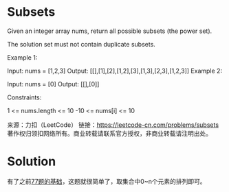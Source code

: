 # Subsets

Given an integer array nums, return all possible subsets (the power set).

The solution set must not contain duplicate subsets.

 

Example 1:

Input: nums = [1,2,3]
Output: [[],[1],[2],[1,2],[3],[1,3],[2,3],[1,2,3]]
Example 2:

Input: nums = [0]
Output: [[],[0]]


Constraints:

1 <= nums.length <= 10
-10 <= nums[i] <= 10

来源：力扣（LeetCode）
链接：https://leetcode-cn.com/problems/subsets
著作权归领扣网络所有。商业转载请联系官方授权，非商业转载请注明出处。

# Solution

有了之前[77题的基础](https://leetcode-cn.com/problems/combinations/)，这题就很简单了，取集合中0~n个元素的排列即可。